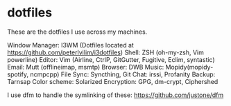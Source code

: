 dotfiles
========
These are the dotfiles I use across my machines.

Window Manager: I3WM (Dotfiles located at https://github.com/peterlvilim/i3dotfiles)
Shell: ZSH (oh-my-zsh, Vim powerline)
Editor: Vim (Airline, CtrlP, GitGutter, Fugitive, Eclim, syntastic)
Email: Mutt (offlineimap, msmtp)
Browser: DWB
Music: Mopidy(mopidy-spotify, ncmpcpp)
File Sync: Syncthing, Git
Chat: irssi, Profanity
Backup: Tarnsap
Color scheme: Solarized
Encryption: GPG, dm-crypt, Ciphershed

I use dfm to handle the symlinking of these: https://github.com/justone/dfm
